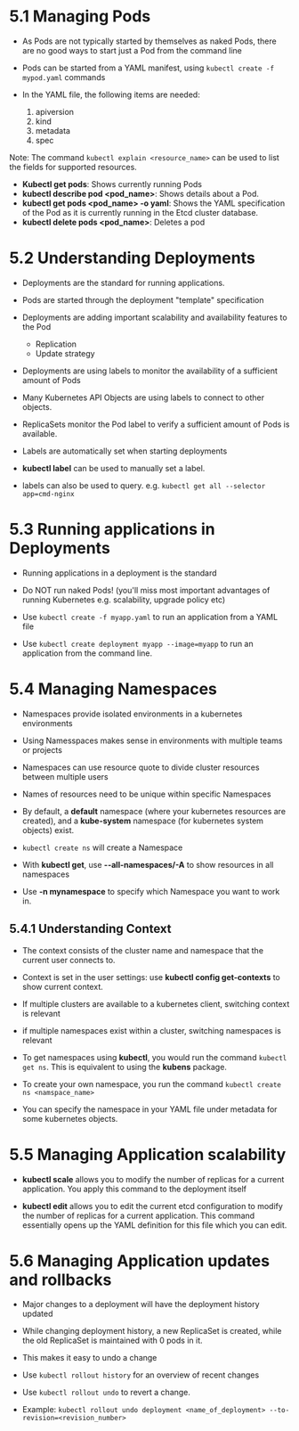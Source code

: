 # 5.1 Managing Pods
* As Pods are not typically started by themselves as naked Pods, there are no good ways to start just a Pod from the command line

* Pods can be started from a YAML manifest, using ```kubectl create -f mypod.yaml``` commands

* In the YAML file, the following items are needed:
  1. apiversion
  2. kind
  3. metadata
  4. spec

Note: The command `kubectl explain <resource_name>` can be used to list the fields for supported resources.

* **Kubectl get pods**: Shows currently running Pods
* **kubectl describe pod <pod_name>**: Shows details about a Pod.
* **kubectl get pods <pod_name> -o yaml**: Shows the YAML specification of the Pod as it is currently running in the Etcd cluster database.
* **kubectl delete pods <pod_name>**: Deletes a pod

# 5.2 Understanding Deployments
* Deployments are the standard for running applications.

* Pods are started through the deployment "template" specification

* Deployments are adding important scalability and availability features to the Pod
    -  Replication
    -  Update strategy

* Deployments are using labels to monitor the availability of a sufficient amount of Pods

* Many Kubernetes API Objects are using labels to connect to other objects.

* ReplicaSets monitor the Pod label to verify a sufficient amount of Pods is available.

* Labels are automatically set when starting deployments

* **kubectl label** can be used to manually set a label.

* labels can also be used to query. e.g. ```kubectl get all --selector app=cmd-nginx```

# 5.3 Running applications in Deployments
* Running applications in a deployment is the standard

* Do NOT run naked Pods! (you'll miss most important advantages of running Kubernetes e.g. scalability, upgrade policy etc)

* Use ```kubectl create -f myapp.yaml``` to run an application from a YAML file

* Use ```kubectl create deployment myapp --image=myapp``` to run an application from the command line.

# 5.4 Managing Namespaces
* Namespaces provide isolated environments in a kubernetes environments

* Using Namesspaces makes sense in environments with multiple teams or projects

* Namespaces can use resource quote to divide cluster resources between multiple users

* Names of resources need to be unique within specific Namespaces

* By default, a **default** namespace (where your kubernetes resources are created), and a **kube-system** namespace (for kubernetes system objects) exist.

* ```kubectl create ns``` will create a Namespace

* With **kubectl get**, use **--all-namespaces/-A** to show resources in all namespaces

* Use **-n mynamespace** to specify which Namespace you want to work in.

## 5.4.1 Understanding Context
* The context consists of the cluster name and namespace that the current user connects to.

* Context is set in the user settings: use **kubectl config get-contexts** to show current context.

* If multiple clusters are available to a kubernetes client, switching context is relevant

* if multiple namespaces exist within a cluster, switching namespaces is relevant

* To get namespaces using **kubectl**, you would run the command ```kubectl get ns```. This is equivalent to using the **kubens** package.

* To create your own namespace, you run the command ```kubectl create ns <namspace_name>```

* You can specify the namespace in your YAML file under metadata for some kubernetes objects.


# 5.5 Managing Application scalability
* **kubectl scale** allows you to modify the number of replicas for a current application. You apply this command to the deployment itself

* **kubectl edit** allows you to edit the current etcd configuration to modify the number of replicas for a current application. This command essentially opens up the YAML definition for this file which you can edit.

# 5.6 Managing Application updates and rollbacks
* Major changes to a deployment will have the deployment history updated

* While changing deployment history, a new ReplicaSet is created, while the old ReplicaSet is maintained with 0 pods in it.

* This makes it easy to undo a change

* Use ```kubectl rollout history``` for an overview of recent changes

* Use ```kubectl rollout undo``` to revert a change.

* Example: ```kubectl rollout undo deployment <name_of_deployment> --to-revision=<revision_number>```
